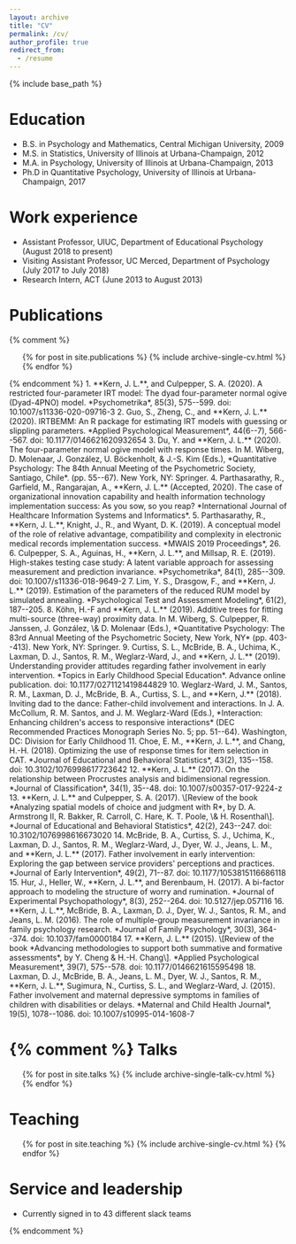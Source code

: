 ```yaml
---
layout: archive
title: "CV"
permalink: /cv/
author_profile: true
redirect_from:
  - /resume
---
```


{% include base_path %}

Education
======
* B.S. in Psychology and Mathematics, Central Michigan University, 2009
* M.S. in Statistics, University of Illinois at Urbana-Champaign, 2012
* M.A. in Psychology, University of Illinois at Urbana-Champaign, 2013
* Ph.D in Quantitative Psychology, University of Illinois at Urbana-Champaign, 2017

Work experience
======
* Assistant Professor, UIUC, Department of Educational Psychology (August 2018 to present)
* Visiting Assistant Professor, UC Merced, Department of Psychology (July 2017 to July 2018)
* Research Intern, ACT (June 2013 to August 2013)

Publications
======
{% comment %}
  <ul>{% for post in site.publications %}
    {% include archive-single-cv.html %}
  {% endfor %}</ul>
{% endcomment %}
1. **Kern, J. L.**, and Culpepper, S. A. (2020). A restricted four-parameter IRT model: The dyad four-parameter normal ogive (Dyad-4PNO) model. *Psychometrika*, 85(3), 575--599. doi: 10.1007/s11336-020-09716-3
2. Guo, S., Zheng, C., and **Kern, J. L.** (2020). IRTBEMM: An R package for estimating IRT models with guessing or slippling parameters. *Applied Psychological Measurement*, 44(6--7), 566--567. doi: 10.1177/0146621620932654
3. Du, Y. and **Kern, J. L.** (2020). The four-parameter normal ogive model with response times. In M. Wiberg, D. Molenaar, J. González, U. Böckenholt, & J.-S. Kim (Eds.), *Quantitative Psychology: The 84th Annual Meeting of the Psychometric Society, Santiago, Chile*. (pp. 55--67). New York, NY: Springer.
4. Parthasarathy, R., Garfield, M., Rangarajan, A., **Kern, J. L.** (Accepted, 2020). The case of organizational innovation capability and health information technology implementation success: As you sow, so you reap? *International Journal of Healthcare Information Systems and Informatics*.
5. Parthasarathy, R., **Kern, J. L.**, Knight, J., R., and Wyant, D. K. (2019). A conceptual model of the role of relative advantage, compatibility and complexity in electronic medical records implementation success. *MWAIS 2019 Proceedings*, 26.
6. Culpepper, S. A., Aguinas, H., **Kern, J. L.**, and Millsap, R. E. (2019). High-stakes testing case study: A latent variable approach for assessing measurement and prediction invariance. *Psychometrika*, 84(1), 285--309. doi: 10.1007/s11336-018-9649-2
7. Lim, Y. S., Drasgow, F., and **Kern, J. L.** (2019). Estimation of the parameters of the reduced RUM model by simulated annealing. *Psychological Test and Assessment Modeling*, 61(2), 187--205.
8. Köhn, H.-F and **Kern, J. L.** (2019). Additive trees for fitting multi-source (three-way) proximity data. In M. Wiberg, S. Culpepper, R. Janssen, J. González, \& D. Molenaar (Eds.), *Quantitative Psychology: The 83rd Annual Meeting of the Psychometric Society, New York, NY* (pp. 403--413). New York, NY: Springer.
9. Curtiss, S. L., McBride, B. A., Uchima, K., Laxman, D. J., Santos, R. M., Weglarz-Ward, J., and **Kern, J. L.** (2019). Understanding provider attitudes regarding father involvement in early intervention. *Topics in Early Childhood Special Education*. Advance online publication. doi: 10.1177/0271121419844829
10. Weglarz-Ward, J. M., Santos, R. M., Laxman, D. J., McBride, B. A., Curtiss, S. L., and **Kern, J.** (2018). Inviting dad to the dance: Father-child involvement and interactions. In J. A. McCollum, R. M. Santos, and J. M. Weglarz-Ward (Eds.), *Interaction: Enhancing children's access to responsive interactions* (DEC Recommended Practices Monograph Series No. 5; pp. 51--64). Washington, DC: Division for Early Childhood
11. Choe, E. M., **Kern, J. L.**, and Chang, H.-H. (2018). Optimizing the use of response times for item selection in CAT. *Journal of Educational and Behavioral Statistics*, 43(2), 135--158. doi: 10.3102/1076998617723642
12. **Kern, J. L.** (2017). On the relationship between Procrustes analysis and bidimensional regression. *Journal of Classification*, 34(1), 35--48. doi: 10.1007/s00357-017-9224-z
13. **Kern, J. L.** and Culpepper, S. A. (2017). \[Review of the book *Analyzing spatial models of choice and judgment with R*, by D. A. Armstrong II, R. Bakker, R. Carroll, C. Hare, K. T. Poole, \& H. Rosenthal\]. *Journal of Educational and Behavioral Statistics*, 42(2), 243--247. doi: 10.3102/1076998616673020
14. McBride, B. A., Curtiss, S. J., Uchima, K., Laxman, D. J., Santos, R. M., Weglarz-Ward, J., Dyer, W. J., Jeans, L. M., and **Kern, J. L.** (2017). Father involvement in early intervention: Exploring the gap between service providers' perceptions and practices. *Journal of Early Intervention*, 49(2), 71--87. doi: 10.1177/1053815116686118
15. Hur, J., Heller, W., **Kern, J. L.**, and Berenbaum, H. (2017). A bi-factor approach to modeling the structure of worry and rumination. *Journal of Experimental Psychopathology*, 8(3), 252--264. doi: 10.5127/jep.057116
16. **Kern, J. L.**, McBride, B. A., Laxman, D. J., Dyer, W. J., Santos, R. M., and Jeans, L. M. (2016). The role of multiple-group measurement invariance in family psychology research. *Journal of Family Psychology*, 30(3), 364--374. doi: 10.1037/fam0000184
17. **Kern, J. L.** (2015). \[Review of the book *Advancing methodologies to support both summative and formative assessments*, by Y. Cheng & H.-H. Chang\]. *Applied Psychological Measurement*, 39(7), 575--578. doi: 10.1177/0146621615595498
18. Laxman, D. J., McBride, B. A., Jeans, L. M., Dyer, W. J., Santos, R. M., **Kern, J. L.**, Sugimura, N., Curtiss, S. L., and Weglarz-Ward, J. (2015). Father involvement and maternal depressive symptoms in families of children with disabilities or delays. *Maternal and Child Health Journal*, 19(5), 1078--1086. doi: 10.1007/s10995-014-1608-7

{% comment %}
Talks
======
  <ul>{% for post in site.talks %}
    {% include archive-single-talk-cv.html %}
  {% endfor %}</ul>

  
Teaching
======
  <ul>{% for post in site.teaching %}
    {% include archive-single-cv.html %}
  {% endfor %}</ul>
  
Service and leadership
======
* Currently signed in to 43 different slack teams

{% endcomment %}

